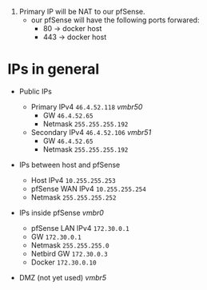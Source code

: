 1. Primary IP will be NAT to our pfSense.
    - our pfSense will have the following ports forwared:
        - 80 -> docker host
        - 443  -> docker host



# IPs in general
- Public IPs
    - Primary IPv4 `46.4.52.118` *vmbr50*
        - GW `46.4.52.65`
        - Netmask `255.255.255.192`
    - Secondary IPv4 `46.4.52.106` *vmbr51*
        - GW `46.4.52.65`
        - Netmask `255.255.255.192`

- IPs between host and pfSense
    - Host IPv4 `10.255.255.253`
    - pfSense WAN IPv4 `10.255.255.254`
    - Netmask `255.255.255.252`

- IPs inside pfSense *vmbr0*
    - pfSense LAN IPv4 `172.30.0.1`
    - GW `172.30.0.1`
    - Netmask `255.255.255.0`
    - Netbird GW `172.30.0.3`
    - Docker `172.30.0.10`

- DMZ (not yet used) *vmbr5*